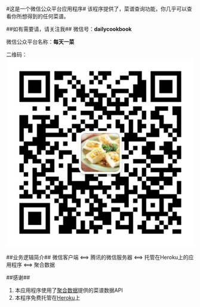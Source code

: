 #这是一个微信公众平台应用程序#
该程序提供了，菜谱查询功能，你几乎可以查看你所想得到的任何菜谱。

##如有需要请，请关注我##
微信号：**dailycookbook**

微信公众平台名称：**每天一菜**

二维码：![dailycookbook](https://github.com/wikty/weixin/blob/master/qrcode.jpg)


##业务逻辑简介##
微信客户端  <==>  腾讯的微信服务器  <==>  托管在Heroku上的应用程序  <==> 聚合数据

##感谢##

1. 本应用程序使用了[聚合数据](http://www.juhe.cn/)提供的菜谱数据API
2. 本程序免费托管在[Heroku](https://www.heroku.com/)上
